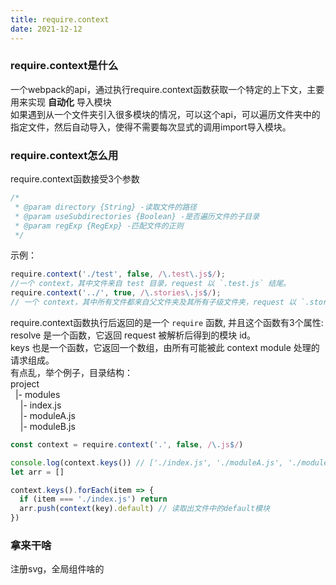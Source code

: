```yaml
---
title: require.context
date: 2021-12-12
---
```


### require.context是什么 ### 

一个webpack的api，通过执行require.context函数获取一个特定的上下文，主要用来实现 **自动化** 导入模块  
如果遇到从一个文件夹引入很多模块的情况，可以这个api，可以遍历文件夹中的指定文件，然后自动导入，使得不需要每次显式的调用import导入模块。  
### require.context怎么用 ### 
require.context函数接受3个参数
```javascript
/*
 * @param directory {String} -读取文件的路径
 * @param useSubdirectories {Boolean} -是否遍历文件的子目录
 * @param regExp {RegExp} -匹配文件的正则
 */
```
示例：  
```javascript
require.context('./test', false, /\.test\.js$/);
//一个 context，其中文件来自 test 目录，request 以 `.test.js` 结尾。
require.context('../', true, /\.stories\.js$/);
// 一个 context，其中所有文件都来自父文件夹及其所有子级文件夹，request 以 `.stories.js` 结尾。
```
require.context函数执行后返回的是一个 `require` 函数, 并且这个函数有3个属性:  
resolve 是一个函数，它返回 request 被解析后得到的模块 id。  
keys 也是一个函数，它返回一个数组，由所有可能被此 context module 处理的请求组成。  
有点乱，举个例子，目录结构：  
project  
&nbsp;&nbsp;|- modules  
&nbsp;&nbsp;&nbsp;&nbsp;|- index.js  
&nbsp;&nbsp;&nbsp;&nbsp;|- moduleA.js  
&nbsp;&nbsp;&nbsp;&nbsp;|- moduleB.js  

```javascript
const context = require.context('.', false, /\.js$/)

console.log(context.keys()) // ['./index.js', './moduleA.js', './moduleB.js'] 返回一个数组
let arr = []

context.keys().forEach(item => {
  if (item === './index.js') return
  arr.push(context(key).default) // 读取出文件中的default模块
})

```
### 拿来干啥 ### 
注册svg，全局组件啥的